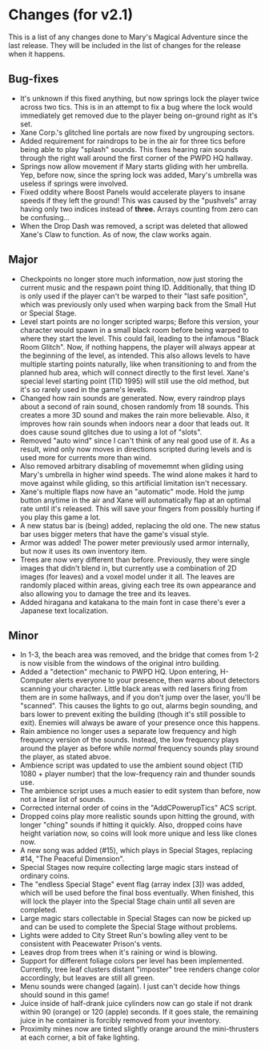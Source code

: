 # Changes (for v2.1)
This is a list of any changes done to Mary's Magical Adventure since the last release. They will be included in the list of changes for the release when it happens.
## Bug-fixes
* It's unknown if this fixed anything, but now springs lock the player twice across two tics. This is in an attempt to fix a bug where the lock would immediately get removed due to the player being on-ground right as it's set.
* Xane Corp.'s glitched line portals are now fixed by ungrouping sectors.
* Added requirement for raindrops to be in the air for three tics before being able to play "splash" sounds. This fixes hearing rain sounds through the right wall around the first corner of the PWPD HQ hallway.
* Springs now allow movement if Mary starts gliding with her umbrella. Yep, before now, since the spring lock was added, Mary's umbrella was useless if springs were involved.
* Fixed oddity where Boost Panels would accelerate players to insane speeds if they left the ground! This was caused by the "pushvels" array having only two indices instead of **three.** Arrays counting from zero can be confusing...
* When the Drop Dash was removed, a script was deleted that allowed Xane's Claw to function. As of now, the claw works again.
## Major
* Checkpoints no longer store much information, now just storing the current music and the respawn point thing ID. Additionally, that thing ID is only used if the player can't be warped to their "last safe position", which was previously only used when warping back from the Small Hut or Special Stage.
* Level start points are no longer scripted warps; Before this version, your character would spawn in a small black room before being warped to where they start the level. This could fail, leading to the infamous "Black Room Glitch". Now, if nothing happens, the player will always appear at the beginning of the level, as intended. This also allows levels to have multiple starting points naturally, like when transitioning to and from the planned hub area, which will connect directly to the first level. Xane's special level starting point (TID 1995) will still use the old method, but it's so rarely used in the game's levels.
* Changed how rain sounds are generated. Now, every raindrop plays about a second of rain sound, chosen randomly from 18 sounds. This creates a more 3D sound and makes the rain more believable. Also, it improves how rain sounds when indoors near a door that leads out. It does cause sound glitches due to using a lot of "slots".
* Removed "auto wind" since I can't think of any real good use of it. As a result, wind only now moves in directions scripted during levels and is used more for currents more than wind.
* Also removed arbitrary disabling of movememnt when gliding using Mary's umbrella in higher wind speeds. The wind alone makes it hard to move against while gliding, so this artificial limitation isn't necessary.
* Xane's multiple flaps now have an "automatic" mode. Hold the jump button anytime in the air and Xane will automatically flap at an optimal rate until it's released. This will save your fingers from possibly hurting if you play this game a lot.
* A new status bar is (being) added, replacing the old one. The new status bar uses bigger meters that have the game's visual style.
* Armor was added! The power meter previously used armor internally, but now it uses its own inventory item.
* Trees are now very different than before. Previously, they were single images that didn't blend in, but currently use a combination of 2D images (for leaves) and a voxel model under it all. The leaves are randomly placed within areas, giving each tree its own appearance and also allowing you to damage the tree and its leaves.
* Added hiragana and katakana to the main font in case there's ever a Japanese text localization.
## Minor
* In 1-3, the beach area was removed, and the bridge that comes from 1-2 is now visible from the windows of the original intro building.
* Added a "detection" mechanic to PWPD HQ. Upon entering, H-Computer alerts everyone to your presence, then warns about detectors scanning your character. Little black areas with red lasers firing from them are in some hallways, and if you don't jump over the laser, you'll be "scanned". This causes the lights to go out, alarms begin sounding, and bars lower to prevent exiting the building (though it's still possible to exit). Enemies will always be aware of your presence once this happens.
* Rain ambience no longer uses a separate low frequency and high frequency version of the sounds. Instead, the low frequency plays around the player as before while *normal* frequency sounds play sround the player, as stated abvoe.
* Ambience script was updated to use the ambient sound object (TID 1080 + player number) that the low-frequency rain and thunder sounds use.
* The ambience script uses a much easier to edit system than before, now not a linear list of sounds.
* Corrected internal order of coins in the "AddCPowerupTics" ACS script.
* Dropped coins play more realistic sounds upon hitting the ground, with longer "ching" sounds if hitting it quickly. Also, dropped coins have height variation now, so coins will look more unique and less like clones now.
* A new song was added (#15), which plays in Special Stages, replacing #14, "The Peaceful Dimension".
* Special Stages now require collecting large magic stars instead of ordinary coins.
* The "endless Special Stage" event flag (array index [3]) was added, which will be used before the final boss eventually. When finished, this will lock the player into the Special Stage chain until all seven are completed.
* Large magic stars collectable in Special Stages can now be picked up and can be used to complete the Special Stage without problems.
* Lights were added to City Street Run's bowling alley vent to be consistent with Peacewater Prison's vents.
* Leaves drop from trees when it's raining or wind is blowing.
* Support for different foliage colors per level has been implemented. Currently, tree leaf clusters distant "imposter" tree renders change color accordingly, but leaves are still all green.
* Menu sounds were changed (again). I just can't decide how things should sound in this game!
* Juice inside of half-drank juice cylinders now can go stale if not drank within 90 (orange) or 120 (apple) seconds. If it goes stale, the remaining juice in he container is forcibly removed from your inventory.
* Proximity mines now are tinted slightly orange around the mini-thrusters at each corner, a bit of fake lighting.